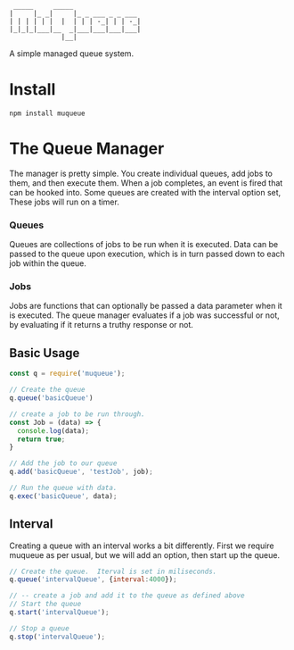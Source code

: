 ```
 _____     _____                 
|     |_ _|     |_ _ ___ _ _ ___ 
| | | | | |  |  | | | -_| | | -_|
|_|_|_|___|__  _|___|___|___|___|
             |__|
```
A simple managed queue system.

# Install
```npm install muqueue```

# The Queue Manager
The manager is pretty simple. You create individual queues, add jobs to them, and then execute them. When a job completes, an event is fired that can be hooked into. Some queues are created with the interval option set, These jobs will run on a timer.

### Queues
Queues are collections of jobs to be run when it is executed.  Data can be passed to the queue upon execution, which is in turn passed down to each job within the queue. 

### Jobs
Jobs are functions that can optionally be passed a data parameter when it is executed.  The queue manager evaluates if a job was successful or not, by evaluating if it returns a truthy response or not.

## Basic Usage
```JavaScript
const q = require('muqueue');

// Create the queue
q.queue('basicQueue')

// create a job to be run through.
const Job = (data) => {
  console.log(data);
  return true;
}

// Add the job to our queue
q.add('basicQueue', 'testJob', job);

// Run the queue with data.
q.exec('basicQueue', data);

```
## Interval
Creating a queue with an interval works a bit differently.  First we require muqueue as per usual, but we will add an option, then start up the queue.
```JavaScript
// Create the queue.  Iterval is set in miliseconds.
q.queue('intervalQueue', {interval:4000});

// -- create a job and add it to the queue as defined above
// Start the queue
q.start('intervalQueue');

// Stop a queue
q.stop('intervalQueue');
```
